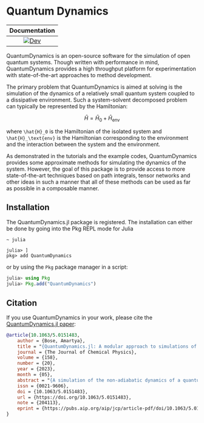 # Quantum Dynamics

| **Documentation** |
|:-----------------:|
|[![Dev](https://img.shields.io/badge/docs-dev-blue.svg)](https://amartyabose.github.io/QuantumDynamics.jl/dev/)|

QuantumDynamics is an open-source software for the simulation of open quantum systems. Though written with performance in mind, QuantumDynamics provides a high throughput platform for experimentation with state-of-the-art approaches to method development.

The primary problem that QuantumDynamics is aimed at solving is the simulation of the dynamics of a relatively small quantum system coupled to a dissipative environment. Such a system-solvent decomposed problem can typically be represented by the Hamiltonian:
```math
\hat{H} = \hat{H}_0 + \hat{H}_\text{env}
```
where ``\hat{H}_0`` is the Hamiltonian of the isolated system and ``\hat{H}_\text{env}`` is the Hamiltonian corresponding to the environment and the interaction between the system and the environment.

As demonstrated in the tutorials and the example codes, QuantumDynamics provides some approximate methods for simulating the dynamics of the system. However, the goal of this package is to provide access to more state-of-the-art techniques based on path integrals, tensor networks and other ideas in such a manner that all of these methods can be used as far as possible in a composable manner.

## Installation
The QuantumDynamics.jl package is registered. The installation can either be done by going into the Pkg REPL mode for Julia

```bash
~ julia
```

```
julia> ]
pkg> add QuantumDynamics
```

or by using the `Pkg` package manager in a script:

```julia
julia> using Pkg
julia> Pkg.add("QuantumDynamics")
```

## Citation
If you use QuantumDynamics in your work, please cite the [QuantumDynamics.jl paper](https://pubs.aip.org/aip/jcp/article/158/20/204113/2892511/QuantumDynamics-jl-A-modular-approach-to):
```bibtex
@article{10.1063/5.0151483,
    author = {Bose, Amartya},
    title = "{QuantumDynamics.jl: A modular approach to simulations of dynamics of open quantum systems}",
    journal = {The Journal of Chemical Physics},
    volume = {158},
    number = {20},
    year = {2023},
    month = {05},
    abstract = "{A simulation of the non-adiabatic dynamics of a quantum system coupled to dissipative environments poses significant challenges. New sophisticated methods are regularly being developed with an eye toward moving to larger systems and more complicated descriptions of solvents. Many of these methods, however, are quite difficult to implement and debug. Furthermore, trying to make the individual algorithms work together through a modular application programming interface can be quite difficult as well. We present a new, open-source software framework, QuantumDynamics.jl, designed to address these challenges. It provides implementations of a variety of perturbative and non-perturbative methods for simulating the dynamics of these systems. Most prominently, QuantumDynamics.jl supports hierarchical equations of motion and methods based on path integrals. An effort has been made to ensure maximum compatibility of the interface between the various methods. Additionally, QuantumDynamics.jl, being built on a high-level programming language, brings a host of modern features to explorations of systems, such as the usage of Jupyter notebooks and high level plotting, the possibility of leveraging high-performance machine learning libraries for further development. Thus, while the built-in methods can be used as end-points in themselves, the package provides an integrated platform for experimentation, exploration, and method development.}",
    issn = {0021-9606},
    doi = {10.1063/5.0151483},
    url = {https://doi.org/10.1063/5.0151483},
    note = {204113},
    eprint = {https://pubs.aip.org/aip/jcp/article-pdf/doi/10.1063/5.0151483/17794821/204113\_1\_5.0151483.pdf},
}
```